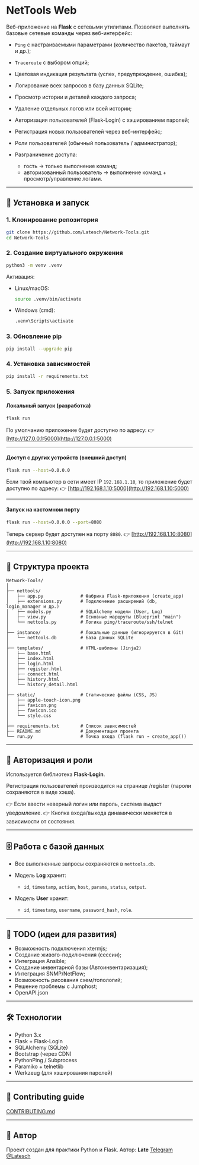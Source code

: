 # NetTools Web

Веб-приложение на **Flask** с сетевыми утилитами.
Позволяет выполнять базовые сетевые команды через веб-интерфейс:

* `Ping` с настраиваемыми параметрами (количество пакетов, таймаут и др.);
* `Traceroute` с выбором опций;
* Цветовая индикация результата (успех, предупреждение, ошибка);
* Логирование всех запросов в базу данных SQLite;
* Просмотр истории и деталей каждого запроса;
* Удаление отдельных логов или всей истории;
* Авторизация пользователей (Flask-Login) с хэшированием паролей;
* Регистрация новых пользователей через веб-интерфейс;
* Роли пользователей (обычный пользователь / администратор);
* Разграничение доступа:

  * гость → только выполнение команд;
  * авторизованный пользователь → выполнение команд + просмотр/управление логами.

---

## 🚀 Установка и запуск

### 1. Клонирование репозитория

```bash
git clone https://github.com/Latesch/Network-Tools.git
cd Network-Tools
```

### 2. Создание виртуального окружения

```bash
python3 -m venv .venv
```

Активация:

* Linux/macOS:

  ```bash
  source .venv/bin/activate
  ```
* Windows (cmd):

  ```cmd
  .venv\Scripts\activate
  ```
### 3. Обновление pip

```bash
pip install --upgrade pip
```

### 4. Установка зависимостей

```bash
pip install -r requirements.txt
```

### 5. Запуск приложения

#### Локальный запуск (разработка)

```bash
flask run
```

По умолчанию приложение будет доступно по адресу:
👉 [http://127.0.0.1:5000](http://127.0.0.1:5000)

---

#### Доступ с других устройств (внешний доступ)

```bash
flask run --host=0.0.0.0
```

Если твой компьютер в сети имеет IP `192.168.1.10`, то приложение будет доступно по адресу:
👉 [http://192.168.1.10:5000](http://192.168.1.10:5000)

---

#### Запуск на кастомном порту

```bash
flask run --host=0.0.0.0 --port=8080
```

Теперь сервер будет доступен на порту `8080`.
👉 [http://192.168.1.10:8080](http://192.168.1.10:8080)


---

## 📂 Структура проекта

```
Network-Tools/
│
├── nettools/
│   ├── app.py              # Фабрика Flask-приложения (create_app)
│   ├── extensions.py       # Подключение расширений (db, login_manager и др.)
│   ├── models.py           # SQLAlchemy модели (User, Log)
│   ├── view.py             # Основные маршруты (Blueprint "main")
│   └── nettools.py         # Логика ping/traceroute/ssh/telnet
│
├── instance/               # Локальные данные (игнорируется в Git)
│   └── nettools.db         # База данных SQLite
│
├── templates/              # HTML-шаблоны (Jinja2)
│   ├── base.html
│   ├── index.html
│   ├── login.html
│   ├── register.html
│   ├── connect.html
│   ├── history.html
│   └── history_detail.html
│
├── static/                 # Статические файлы (CSS, JS)
│   ├── apple-touch-icon.png
│   ├── favicon.png
│   ├── favicon.ico
│   └── style.css
│
├── requirements.txt        # Список зависимостей
├── README.md               # Документация проекта
└── run.py                  # Точка входа (flask run → create_app())
```

---

## 🔑 Авторизация и роли

Используется библиотека **Flask-Login**.

Регистрация пользователей производится на странице /register (пароли сохраняются в виде хэша).

👉 Если ввести неверный логин или пароль, система выдаст уведомление.
👉 Кнопка входа/выхода динамически меняется в зависимости от состояния.

---

## 🗄 Работа с базой данных

* Все выполненные запросы сохраняются в `nettools.db`.
* Модель **Log** хранит:

  * `id`, `timestamp`, `action`, `host`, `params`, `status`, `output`.
* Модель **User** хранит:

  * `id`, `timestamp`, `username`, `password_hash`, `role`.

---

## 📌 TODO (идеи для развития)

* Возможность подключения xtermjs;
* Создание живого-подключения (сессии);
* Интеграция Ansible;
* Создание инвентарной базы (Автоинвентаризация);
* Интеграция SNMP/NetFlow;
* Возможность рисования схем/топологий;
* Решение проблемы с Jumphost;
* OpenAPI.json

---

## 🛠 Технологии

* Python 3.x
* Flask + Flask-Login
* SQLAlchemy (SQLite)
* Bootstrap (через CDN)
* PythonPing / Subprocess
* Paramiko + telnetlib
* Werkzeug (для хэширования паролей)

---

## 🤝 Contributing guide

[CONTRIBUTING.md](CONTRIBUTING.md)

---

## 👤 Автор

Проект создан для практики Python и Flask.
Автор: **Late**
[Telegram @Latesch](https://t.me/Latesch)
